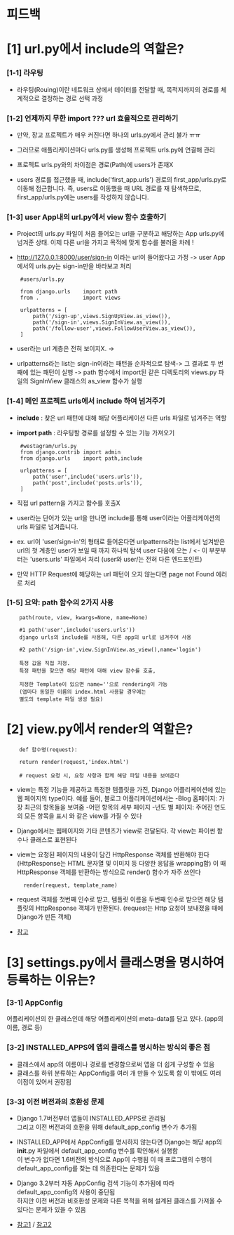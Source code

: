 # 피드백
# [1] url.py에서 include의 역할은?
### [1-1] 라우팅

- 라우팅(Rouing)이란 네트워크 상에서 데이터를 전달할 때, 목적지까지의 경로를 체계적으로 결정하는 경로 선택 과정

### [1-2] 언제까지 무한 import ??? url 효율적으로 관리하기

- 만약, 장고 프로젝트가 매우 커진다면 하나의 urls.py에서 관리 불가 ㅠㅠ

- 그러므로 애플리케이션마다 urls.py를 생성해 프로젝트 urls.py에 연결해 관리

- 프로젝트 urls.py와의 차이점은 경로(Path)에 users가 존재X

- users 경로를 접근했을 때, include('first_app.urls') 경로의 first_app/urls.py로 이동해 접근합니다. 즉, users로 이동했을 때 URL 경로를 재 탐색하므로, first_app/urls.py에는 users를 작성하지 않습니다.

### [1-3] user App내의 url.py에서 view 함수 호출하기

- Project의 urls.py 파일이 처음 들어오는 url을 구분하고 해당하는 App urls.py에 넘겨준 상태. 이제 다른 url을 가지고 목적에 맞게 함수를 불러올 차례 !

- http://127.0.0.1:8000/user/sign-in 이라는 url이 들어왔다고 가정 -> user App에서의 urls.py는 sign-in만을 바라보고 처리

       #users/urls.py

       from django.urls    import path
       from .              import views

       urlpatterns = [
           path('/sign-up',views.SignUpView.as_view()),
           path('/sign-in',views.SignInView.as_view()),
           path('/follow-user',views.FollowUserView.as_view()),
       ]

- user라는 url 계층은 전혀 보이지X. ->
- urlpatterns라는 list는 sign-in이라는 패턴을 순차적으로 탐색-> 그 결과로 두 번째에 있는 패턴이 실행 -> path 함수에서 import된 같은 디렉토리의 views.py 파일의 SignInView 클래스의 as_view 함수가 실행

### [1-4] 메인 프로젝트 urls에서 include 하여 넘겨주기

- **include** : 찾은 url 패턴에 대해 해당 어플리케이션 다른 urls 파일로 넘겨주는 역할
- **import path** : 라우팅할 경로를 설정할 수 있는 기능 가져오기

       #westagram/urls.py
       from django.contrib import admin
       from django.urls    import path,include

       urlpatterns = [
           path('user',include('users.urls')),
           path('post',include('posts.urls')),
       ]

- 직접 url pattern을 가지고 함수를 호출X
- user라는 단어가 있는 url을 만나면 include를 통해 user이라는 어플리케이션의 urls 파일로 넘겨줍니다.
- ex. url이 'user/sign-in'의 형태로 들어온다면 urlpatterns라는 list에서 넘겨받은 url의 첫 계층인 user가 보일 때 까지 하나씩 탐색
  user 다음에 오는 / <- 이 부분부터는 'users.urls' 파일에서 처리
  (user와 user/는 전혀 다른 엔드포인트)
- 만약 HTTP Request에 해당하는 url 패턴이 오지 않는다면 page not Found 에러로 처리

### [1-5] 요약: path 함수의 2가지 사용

        path(route, view, kwargs=None, name=None)

        #1 path('user',include('users.urls'))
        django urls의 include를 사용해, 다른 app의 url로 넘겨주어 사용

        #2 path('/sign-in',view.SignInView.as_view(),name='login')

        특정 값을 직접 지정.
        특정 패턴을 찾으면 해당 패턴에 대해 view 함수를 호출,

        지정한 Template이 있으면 name=''으로 rendering이 가능
        (앱마다 동일한 이름의 index.html 사용할 경우에는
        별도의 template 파일 생성 필요)

# [2] view.py에서 render의 역할은?

        def 함수명(request):

        return render(request,'index.html')

        # request 요청 시, 요청 사항과 함께 해당 파일 내용을 보여준다

- view는 특정 기능을 제공하고 특정한 템플릿을 가진, Django 어플리케이션에 있는 웹 페이지의 type이다. 예를 들어, 블로그 어플리케이션에서는
    -Blog 홈페이지: 가장 최근의 항목들을 보여줌
    -어떤 항목의 세부 페이지
    -년도 별 페이지: 주어진 연도의 모든 항목을 표시
와 같은 view를 가질 수 있다

- Django에서는 웹페이지와 기타 콘텐츠가 view로 전달된다. 각 view는 파이썬 함수나 클래스로 표현된다

- view는 요청된 페이지의 내용이 담긴 HttpResponse 객체를 반환해야 한다
(HttpResponse는 HTML 문자열 및 이미지 등 다양한 응답을 wrapping함)
이 때 HttpResponse 객체를 반환하는 방식으로 render() 함수가 자주 쓰인다

        render(request, template_name)

- request 객체를 첫번째 인수로 받고, 템플릿 이름을 두번째 인수로 받으면 해당 템플릿의 HttpResponse 객체가 반환된다.
(request는 Http 요청이 보내졌을 때에 Django가 만든 객체)

- [참고]( https://docs.djangoproject.com/ko/4.0/intro/tutorial03/)

# [3] settings.py에서 클래스명을 명시하여 등록하는 이유는?

### [3-1] AppConfig
어플리케이션의 한 클래스인데 해당 어플리케이션의 meta-data를 담고 있다. (app의 이름, 경로 등)

### [3-2] INSTALLED_APPS에 앱의 클래스를 명시하는 방식의 좋은 점
 - 클래스에서 app의 이름이나 경로를 변경함으로써 앱을 더 쉽게 구성할 수 있음
 - 클래스를 하위 분류하는 AppConfig를 여러 개 만들 수 있도록 함
 이 밖에도 여러 이점이 있어서 권장됨

### [3-3] 이전 버전과의 호환성 문제
- Django 1.7버전부터 앱들이 INSTALLED_APPS로 관리됨\
그리고 이전 버전과의 호환을 위해 default_app_config 변수가 추가됨
- INSTALLED_APP에서 AppConfig를 명시하지 않는다면 Django는 해당 app의 __init__.py 파일에서 default_app_config 변수를 확인해서 실행함\
 이 변수가 없다면 1.6버전의 방식으로 App이 수행됨
 이 때 프로그램의 수행이 default_app_config를 찾는 데 의존한다는 문제가 있음
- Django 3.2부터 자동 AppConfig 검색 기능이 추가됨에 따라 default_app_config의 사용이 중단됨\
하지만 이전 버전과 비호환성 문제와 다른 목적을 위해 설계된 클래스를 가져올 수 있다는 문제가 있을 수 있음

- [참고1](https://docs.djangoproject.com/en/4.0/releases/3.2/) / [참고2](https://code.djangoproject.com/ticket/31180)